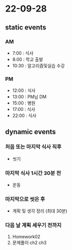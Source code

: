 # 22-09-28

## static events

### AM
- 7:00 : 식사
- 8:00 : 학교 출발
- 10:30 : 알고리즘및실습 수강

### PM
- 12:00 : 식사
- 13:00 : PM님 DM
- 15:00 : 병원
- 17:00 : 식사
- 22:00 : 식사

## dynamic events

### 처음 또는 마지막 식사 직후
- 씻기

### 마지막 식사 1시간 30분 전
- 운동

### 마지막으로 씻은 후
- 계획 및 생각 정리 (최대 30분)

### 다음 날 계획 세우기 전까지
1. Homework02
2. 문제풀이 ch2 ch3